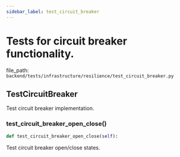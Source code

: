 ```yaml
---
sidebar_label: test_circuit_breaker
---
```


# Tests for circuit breaker functionality.

  file_path: `backend/tests/infrastructure/resilience/test_circuit_breaker.py`

## TestCircuitBreaker

Test circuit breaker implementation.

### test_circuit_breaker_open_close()

```python
def test_circuit_breaker_open_close(self):
```

Test circuit breaker open/close states.
